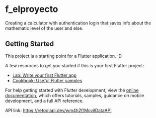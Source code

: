 # f_elproyecto

Creating a calculator with authentication login that saves info about the mathematic level of the user and else.

## Getting Started

This project is a starting point for a Flutter application. :D

A few resources to get you started if this is your first Flutter project:

- [Lab: Write your first Flutter app](https://docs.flutter.dev/get-started/codelab)
- [Cookbook: Useful Flutter samples](https://docs.flutter.dev/cookbook)

For help getting started with Flutter development, view the
[online documentation](https://docs.flutter.dev/), which offers tutorials,
samples, guidance on mobile development, and a full API reference.


API link:  https://retoolapi.dev/wm4h2f/MovilDataAPI